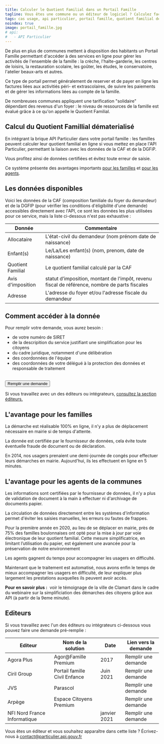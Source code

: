 ```yaml
---
title: Calculer le Quotient Familial dans un Portail Famille
tagline: Vous êtes une commune ou un éditeur de logiciel ? Calculez facilement le Quotient Familial grâce aux données de la CAF et de la DGFiP accessibles travers l'API Particulier.
tags: cas usage, api particulier, portail famille, quotient familial dématérialisé
noindex: true
image: portail_famille.jpg
# api:
#   - API Particulier
---
```


De plus en plus de communes mettent à disposition des habitants un Portail Famille permettant d'accéder à des services en ligne pour gérer les activités de l'ensemble de la famille : la crèche, l'halte-garderie, les centres de loisirs, la restauration scolaire, les goûter, les études, le conservatoire, l'atelier beaux-arts et autres.

Ce type de portail permet généralement de reserver et de payer en ligne les factures liées aux activitiés péri- et extrascolaires, de suivre les paiements et de gérer les informations liées au compte de la famille.

De nombreuses communes appliquent une tarification "solidaire" dépendant des revenus d'un foyer : le niveau de ressources de la famille est évalué grâce à ce qu'on appelle le Quotient Familial.

## Calcul du Quotient Famillial dématerialisé

En intégrant la brique API Particulier dans votre portail famille : les familles peuvent calculer leur quotient familial en ligne si vous mettez en place l'API Particulier, permettant la liaison avec les données de la CAF et de la DGFiP.

Vous profitez ainsi de données certifiées et évitez toute erreur de saisie.

Ce système présente des avantages importants <a href="#l'avantage-pour-les-familles">pour les familles</a> et <a href="#l'avantage-pour-les-agents-de-la-communes">pour les agents</a>.

## Les données disponibles

Voici les données de la CAF (composition familiale du foyer du demandeur) et de la DGFIP (pour vérifier les conditions d'éligibilité d'une demande) accessibles directement avec l'API, ce sont les données les plus utilisées pour ce service, mais la liste ci-dessous n'est pas exhaustive :

| Donnée            | Commentaire                                                                                   |
| ----------------- | --------------------------------------------------------------------------------------------- |
| Allocataire       | L'état-civil du demandeur (nom prénom date de naissance)                                      |
| Enfant(s)         | Le/La/Les enfant(s) (nom, prenom, date de naissance)                                          |
| Quotient Familial | Le quotient familial calculé par la CAF                                                       |
| Avis d'imposition | statut d’imposition, montant de l'impôt, revenu fiscal de référence, nombre de parts fiscales |
| Adresse           | L'adresse du foyer et/ou l'adresse fiscale du demandeur                                       |

## Comment accéder à la donnée

Pour remplir votre demande, vous aurez besoin :

- de votre numéro de SIRET
- de la descripition du service justifiant une simplification pour les citoyens
- du cadre juridique, notamment d'une délibération
- des coordonnées de l'équipe
- des coordonnées de votre délégué à la protection des données et responsable de traitement

<br/>
<Button href="https://datapass.api.gouv.fr/api-particulier">Remplir une demande</Button>

Si vous travaillez avec un des éditeurs ou intégrateurs, <a href='#editeurs'>consultez la section éditeurs.</a>

## L'avantage pour les familles

La démarche est réalisable 100% en ligne, il n'y a plus de déplacement nécessaire en mairie si de temps d'attente.

La donnée est certifiée par le fournisseur de données, cela évite toute éventuelle fraude de document ou de déclaration.

<Quote logo="/images/guides/clamart.svg" who='Ville de Clamart' title='Simon-Pierre Chalvidan, directeur général adjoint des services'>
En 2014, nos usagers prenaient une demi-journée de congés pour effectuer leurs démarches en mairie. Aujourd'hui, ils les effectuent en ligne en 5 minutes.
</Quote>

## L'avantage pour les agents de la communes

Les informations sont certifiées par le fournisseur de données, il n'y a plus de validation de document à la main à effectuer ni d'archivage de documents papier.

La circulation de données directement entre les systèmes d'information permet d'éviter les saisies manuelles, les erreurs ou fautes de frappes.

<Quote logo="/images/guides/boulbi.svg" who='Ville de Boulogne-Billancourt' title='Services de la mairie'>
Pour la première année en 2020, au lieu de se déplacer en mairie, près de 75% des familles boulonnaises ont opté pour la mise à jour par voie électronique de leur quotient familial. Cette mesure simplificatrice, en limitant l’utilisation du papier, est également une avancée pour la préservation de notre environnement
</Quote>

Les agents gagnent du temps pour accompagner les usagers en difficulté.

<Quote logo="/images/guides/clamart.svg" who='Ville de Clamart' title='Aurélie Coutant, directrice de la relation usagers'>
Maintenant que le traitement est automatisé, nous avons enfin le temps de mieux accompagner les usagers en difficulté, de leur expliquer plus largement les prestations auxquelles ils peuvent avoir accès.
</Quote>

**Pour en savoir plus :**&nbsp;<External href="https://www.dailymotion.com/video/x7xsjgz"> voir le témoignage de la ville de Clamart</External> dans le cadre du webinaire sur la simplificiation des démarches des citoyens grâce aux API (à partir de la 9eme minute).

## Editeurs

Si vous travaillez avec l'un des éditeurs ou intégrateurs ci-dessous vous pouvez faire une demande pré-remplie :

| Editeur                      | Nom de la solution            | Date         | Lien vers la demande                                                                                          |
| ---------------------------- | ----------------------------- | ------------ | ------------------------------------------------------------------------------------------------------------- |
| Agora Plus                   | Agor@Famille Premium          | 2017         | <External href="https://datapass.api.gouv.fr/api-particulier">Remplir une demande</External>                  |
| Ciril Group                  | Portail famille Civil Enfance | Juin 2021    | <External href="https://datapass.api.gouv.fr/api-particulier">Remplir une demande</External>                  |
| JVS                          | Parascol                      |              | <External href="https://datapass.api.gouv.fr/api-particulier">Remplir une demande</External>                  |
| Arpège                       | Espace Citoyens Premium       |              | <External href="https://datapass.api.gouv.fr/api-particulier">Remplir une demande</External>                  |
| NFI Nord France Informatique |                               | janvier 2021 | <External href="https://datapass.api.gouv.fr/api-particulier?demarche=nfi-grc">Remplir une demande</External> |

Vous êtes un éditeur et vous souhaitez apparaître dans cette liste ? Écrivez-nous à [contact@particulier.api.gouv.fr](mailto:contact@particulier.api.gouv.fr)
